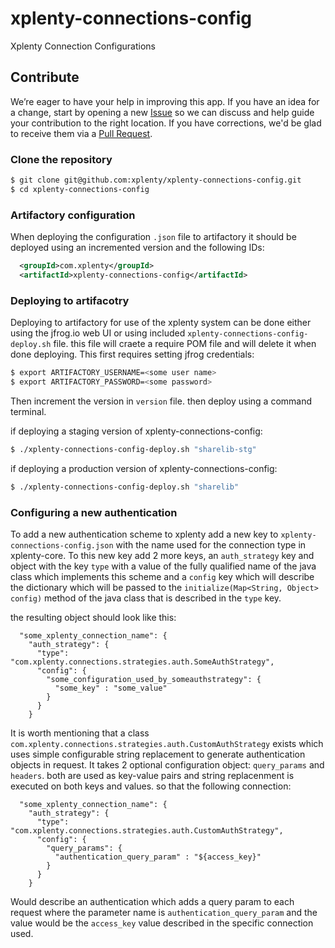 # xplenty-connections-config
Xplenty Connection Configurations

## Contribute

We’re eager to have your help in improving this app. If you have an idea for a change, start by opening a new [Issue](https://github.com/xplenty/xplenty-connections-config/issues) so we can discuss and help guide your contribution to the right location. If you have corrections, we'd be glad to receive them via a [Pull Request](https://help.github.com/articles/using-pull-requests). 

### Clone the repository

```sh
$ git clone git@github.com:xplenty/xplenty-connections-config.git
$ cd xplenty-connections-config
```
### Artifactory configuration

When deploying the configuration `.json` file to artifactory it should be deployed using an incremented version and the following IDs:

```xml
  <groupId>com.xplenty</groupId>
  <artifactId>xplenty-connections-config</artifactId>
```

### Deploying to artifacotry

Deploying to artifactory for use of the xplenty system can be done either using the jfrog.io web UI or using included `xplenty-connections-config-deploy.sh` file. this file will craete a require POM file and will delete it when done deploying.
This first requires setting jfrog credentials:

```sh
$ export ARTIFACTORY_USERNAME=<some user name>
$ export ARTIFACTORY_PASSWORD=<some password>
```

Then increment the version in `version` file.
then deploy using a command terminal.

if deploying a staging version of xplenty-connections-config:

```sh
$ ./xplenty-connections-config-deploy.sh "sharelib-stg"
```

if deploying a production version of xplenty-connections-config:

```sh
$ ./xplenty-connections-config-deploy.sh "sharelib"
```


### Configuring a new authentication

To add a new authentication scheme to xplenty add a new key to `xplenty-connections-config.json` with the name used for the connection type in xplenty-core. To this new key add 2 more keys, an `auth_strategy` key and object with the key `type` with a value of the fully qualified name of the java class which implements this scheme and a `config` key which will describe the dictionary which will be passed to the `initialize(Map<String, Object> config)` method of the java class that is described in the `type` key.

the resulting object should look like this:

```
  "some_xplenty_connection_name": {
    "auth_strategy": {
      "type": "com.xplenty.connections.strategies.auth.SomeAuthStrategy",
      "config": {
        "some_configuration_used_by_someauthstrategy": {
          "some_key" : "some_value"
        }
      }
    }
```

It is worth mentioning that a class `com.xplenty.connections.strategies.auth.CustomAuthStrategy` exists which uses simple configurable string replacement to generate authentication objects in request. It takes 2 optional configuration object: `query_params` and `headers`. both are used as key-value pairs and string replacenment is executed on both keys and values. so that the following connection:


```
  "some_xplenty_connection_name": {
    "auth_strategy": {
      "type": "com.xplenty.connections.strategies.auth.CustomAuthStrategy",
      "config": {
        "query_params": {
          "authentication_query_param" : "${access_key}"
        }
      }
    }
```

Would describe an authentication which adds a query param to each request where the parameter name is `authentication_query_param` and the value would be the `access_key` value described in the specific connection used.